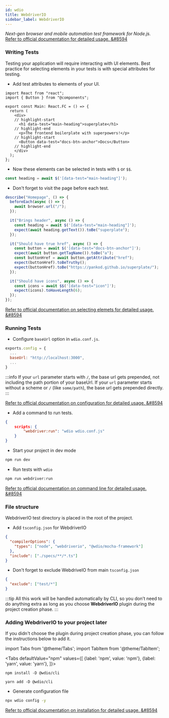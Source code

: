 ```yaml
---
id: wdio
title: WebdriverIO
sidebar_label: WebdriverIO
---
```


*Next-gen browser and mobile automation test framework for Node.js.*  
[Refer to official documentation for detailed usage. &#8594](https://webdriver.io/docs/gettingstarted.html)

### Writing Tests

Testing your application will require interacting with UI elements. Best practice for selecting elements in your tests is with special attributes for testing.  

- Add test attributes to elements of your UI.

```tsx title="src/components/main/index.tsx"
import React from "react";
import { Button } from "@components";

export const Main: React.FC = () => {
  return (
    <div>
    // highlight-start
      <h1 data-test="main-heading">superplate</h1>
    // highlight-end
      <p>The frontend boilerplate with superpowers!</p>
    // highlight-start
      <Button data-test="docs-btn-anchor">Docs</Button>
    // highlight-end
    </div>
  );
};
```

- Now these elements can be selected in tests with `$` or `$$`.

```ts
const heading = await $('[data-test="main-heading"]');
```

- Don't forget to visit the page before each test.

```ts title="test/e2e/specs/home.spec.ts"
describe("Homepage", () => {
  beforeEach(async () => {
    await browser.url("/");
  });

  it("Brings header", async () => {
    const heading = await $('[data-test="main-heading"]');
    expect(await heading.getText()).toBe("superplate");
  });

  it("Should have true href", async () => {
    const button = await $('[data-test="docs-btn-anchor"]');
    expect(await button.getTagName()).toBe("a");
    const buttonHref = await button.getAttribute("href");
    expect(buttonHref).toBeTruthy();
    expect(buttonHref).toBe("https://pankod.github.io/superplate/");
  });

  it("Should have icons", async () => {
    const icons = await $$('[data-test="icon"]');
    expect(icons).toHaveLength(6);
  });
});

```

[Refer to official documentation on selecting elemets for detailed usage. &#8594](https://webdriver.io/docs/selectors.html)


### Running Tests

- Configure `baseUrl` option in `wdio.conf.js`.

```js title="wdio.conf.js"
exports.config = {
  ...
  baseUrl: "http://localhost:3000",
  ...
}
```

:::info
If your `url` parameter starts with `/`, the base url gets prepended, not including the path portion of your baseUrl. If your `url` parameter starts without a scheme or `/` (like `some/path`), the base url gets prepended directly.
:::

[Refer to official documentation on configuration for detailed usage. &#8594](https://webdriver.io/docs/configurationfile.html)

- Add a command to run tests.

```json title="package.json"
{
    scripts: {
        "webdriver:run": "wdio wdio.conf.js"
    }
}
```

- Start your project in dev mode

```bash
npm run dev
```

- Run tests with `wdio`

```bash
npm run webdriver:run
```

[Refer to official documentation on command line for detailed usage. &#8594](https://webdriver.io/docs/clioptions.html)

### File structure

WebdriverIO test directory is placed in the root of the project.

- Add `tsconfig.json` for WebdriverIO

```json title="test/e2e/tsconfig.json"
{
  "compilerOptions": {
    "types": ["node", "webdriverio", "@wdio/mocha-framework"]
  },
  "include": ["./specs/**/*.ts"]
}
```

- Don't forget to exclude WebdriveIO from main `tsconfig.json`

```json title="tsconfig.json"
{
  "exclude": ["test/*"]
}
```

:::tip
All this work will be handled automatically by CLI, so you don’t need to do anything extra as long as you choose **WebdriverIO** plugin during the project creation phase.
:::

### Adding WebdriverIO to your project later

If you didn't choose the plugin during project creation phase, you can follow the instructions below to add it.

import Tabs from '@theme/Tabs';
import TabItem from '@theme/TabItem';

<Tabs
  defaultValue="npm"
  values={[
    {label: 'npm', value: 'npm'},
    {label: 'yarn', value: 'yarn'},
  ]}>
  <TabItem value="npm">

```
npm install -D @wdio/cli 
```
  </TabItem>
  
  <TabItem value="yarn">

```
yarn add -D @wdio/cli
```
  </TabItem>
</Tabs>

- Generate configuration file

```bash
npx wdio config -y
```

[Refer to official documentation on installation for detailed usage. &#8594](https://webdriver.io/docs/gettingstarted.html)

